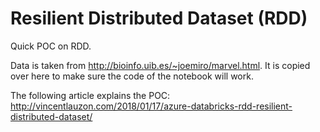 # Resilient Distributed Dataset (RDD)

Quick POC on RDD.

Data is taken from http://bioinfo.uib.es/~joemiro/marvel.html.  It is copied over here to make sure the code of the notebook will work.

The following article explains the POC:  http://vincentlauzon.com/2018/01/17/azure-databricks-rdd-resilient-distributed-dataset/